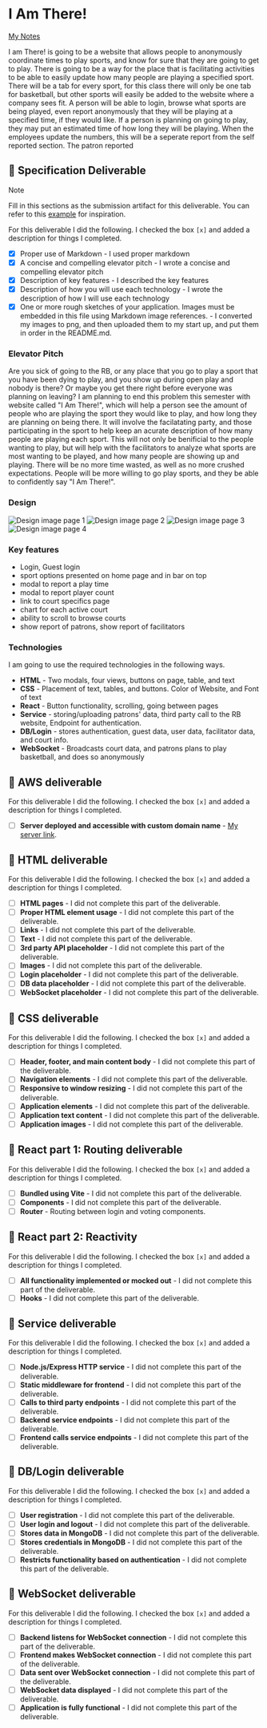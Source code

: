 # I Am There!

[My Notes](notes.md)

I am There! is going to be a website that allows people to anonymously coordinate times to play sports, and know for sure that they are going to get to play. There is going to be a way for the place that is facilitating activities to be able to easily update how many people are playing a specified sport. There will be a tab for every sport, for this class there will only be one tab for basketball, but other sports will easily be added to the website where a company sees fit. A person will be able to login, browse what sports are being played, even report anonymously that they will be playing at a specified time, if they would like. If a person is planning on going to play, they may put an estimated time of how long they will be playing. When the employees update the numbers, this will be a seperate report from the self reported section. The patron reported 


## 🚀 Specification Deliverable

> [!NOTE]
>  Fill in this sections as the submission artifact for this deliverable. You can refer to this [example](https://github.com/webprogramming260/startup-example/blob/main/README.md) for inspiration.

For this deliverable I did the following. I checked the box `[x]` and added a description for things I completed.

- [x] Proper use of Markdown - I used proper markdown
- [x] A concise and compelling elevator pitch - I wrote a concise and compelling elevator pitch
- [x] Description of key features - I described the key features
- [x] Description of how you will use each technology - I wrote the description of how I will use each technology
- [x] One or more rough sketches of your application. Images must be embedded in this file using Markdown image references. - I converted my images to png, and then uploaded them to my start up, and put them in order in the README.md.

### Elevator Pitch

Are you sick of going to the RB, or any place that you go to play a sport that you have been dying to play, and you show up during open play and nobody is there? Or maybe you get there right before everyone was planning on leaving? I am planning to end this problem this semester with website called "I Am There!", which will help a person see the amount of people who are playing the sport they would like to play, and how long they are planning on being there. It will involve the facilatating party, and those participating in the sport to help keep an acurate description of how many people are playing each sport. This will not only be benificial to the people wanting to play, but will help with the facilitators to analyze what sports are most wanting to be played, and how many people are showing up and playing. There will be no more time wasted, as well as no more crushed expectations. People will be more willing to go play sports, and they be able to confidently say "I Am There!". 

### Design

![Design image page 1](page1.png) ![Design image page 2](page2.png) ![Design image page 3](page3.png) ![Design image page 4](page4.png)


### Key features

- Login, Guest login
- sport options presented on home page and in bar on top
- modal to report a play time
- modal to report player count
- link to court specifics page
- chart for each active court
- ability to scroll to browse courts
- show report of patrons, show report of facilitators

### Technologies

I am going to use the required technologies in the following ways.

- **HTML** - Two modals, four views, buttons on page, table, and text
- **CSS** - Placement of text, tables, and buttons. Color of Website, and Font of text
- **React** - Button functionality, scrolling, going between pages
- **Service** - storing/uploading patrons' data, third party call to the RB website, Endpoint for authentication.
- **DB/Login** - stores authentication, guest data, user data, facilitator data, and court info. 
- **WebSocket** - Broadcasts court data, and patrons plans to play basketball, and does so anonymously

## 🚀 AWS deliverable

For this deliverable I did the following. I checked the box `[x]` and added a description for things I completed.

- [ ] **Server deployed and accessible with custom domain name** - [My server link](https://yourdomainnamehere.click).

## 🚀 HTML deliverable

For this deliverable I did the following. I checked the box `[x]` and added a description for things I completed.

- [ ] **HTML pages** - I did not complete this part of the deliverable.
- [ ] **Proper HTML element usage** - I did not complete this part of the deliverable.
- [ ] **Links** - I did not complete this part of the deliverable.
- [ ] **Text** - I did not complete this part of the deliverable.
- [ ] **3rd party API placeholder** - I did not complete this part of the deliverable.
- [ ] **Images** - I did not complete this part of the deliverable.
- [ ] **Login placeholder** - I did not complete this part of the deliverable.
- [ ] **DB data placeholder** - I did not complete this part of the deliverable.
- [ ] **WebSocket placeholder** - I did not complete this part of the deliverable.

## 🚀 CSS deliverable

For this deliverable I did the following. I checked the box `[x]` and added a description for things I completed.

- [ ] **Header, footer, and main content body** - I did not complete this part of the deliverable.
- [ ] **Navigation elements** - I did not complete this part of the deliverable.
- [ ] **Responsive to window resizing** - I did not complete this part of the deliverable.
- [ ] **Application elements** - I did not complete this part of the deliverable.
- [ ] **Application text content** - I did not complete this part of the deliverable.
- [ ] **Application images** - I did not complete this part of the deliverable.

## 🚀 React part 1: Routing deliverable

For this deliverable I did the following. I checked the box `[x]` and added a description for things I completed.

- [ ] **Bundled using Vite** - I did not complete this part of the deliverable.
- [ ] **Components** - I did not complete this part of the deliverable.
- [ ] **Router** - Routing between login and voting components.

## 🚀 React part 2: Reactivity

For this deliverable I did the following. I checked the box `[x]` and added a description for things I completed.

- [ ] **All functionality implemented or mocked out** - I did not complete this part of the deliverable.
- [ ] **Hooks** - I did not complete this part of the deliverable.

## 🚀 Service deliverable

For this deliverable I did the following. I checked the box `[x]` and added a description for things I completed.

- [ ] **Node.js/Express HTTP service** - I did not complete this part of the deliverable.
- [ ] **Static middleware for frontend** - I did not complete this part of the deliverable.
- [ ] **Calls to third party endpoints** - I did not complete this part of the deliverable.
- [ ] **Backend service endpoints** - I did not complete this part of the deliverable.
- [ ] **Frontend calls service endpoints** - I did not complete this part of the deliverable.

## 🚀 DB/Login deliverable

For this deliverable I did the following. I checked the box `[x]` and added a description for things I completed.

- [ ] **User registration** - I did not complete this part of the deliverable.
- [ ] **User login and logout** - I did not complete this part of the deliverable.
- [ ] **Stores data in MongoDB** - I did not complete this part of the deliverable.
- [ ] **Stores credentials in MongoDB** - I did not complete this part of the deliverable.
- [ ] **Restricts functionality based on authentication** - I did not complete this part of the deliverable.

## 🚀 WebSocket deliverable

For this deliverable I did the following. I checked the box `[x]` and added a description for things I completed.

- [ ] **Backend listens for WebSocket connection** - I did not complete this part of the deliverable.
- [ ] **Frontend makes WebSocket connection** - I did not complete this part of the deliverable.
- [ ] **Data sent over WebSocket connection** - I did not complete this part of the deliverable.
- [ ] **WebSocket data displayed** - I did not complete this part of the deliverable.
- [ ] **Application is fully functional** - I did not complete this part of the deliverable.
